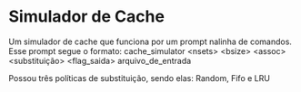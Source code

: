 <h1>Simulador de Cache</h1>
<p>Um simulador de cache que funciona por um prompt nalinha de comandos.<br> Esse prompt segue o formato: cache_simulator &lt;nsets&gt; &lt;bsize&gt; &lt;assoc&gt; &lt;substituição&gt; &lt;flag_saida&gt; arquivo_de_entrada</p>
Possou três políticas de substituição, sendo elas: Random, Fifo e LRU

